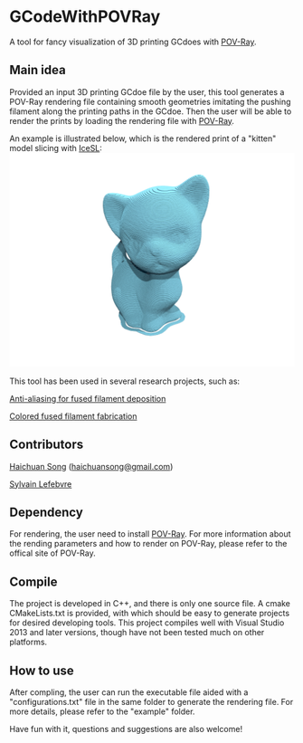# GCodeWithPOVRay
A tool for fancy visualization of 3D printing GCdoes with [POV-Ray](http://www.povray.org/download/).

## Main idea
Provided an input 3D printing GCdoe file by the user, this tool generates a POV-Ray rendering file containing smooth geometries imitating the pushing filament along the printing paths in the GCdoe. Then the user will be able to render the prints by loading the rendering file with [POV-Ray](http://www.povray.org/download/).

An example is illustrated below, which is the rendered print of a "kitten" model slicing with [IceSL](http://shapeforge.loria.fr/icesl/):
![](/example/kitten.png)

This tool has been used in several research projects, such as:

[Anti-aliasing for fused filament deposition](https://arxiv.org/abs/1609.03032)

[Colored fused filament fabrication](https://arxiv.org/abs/1709.09689)

## Contributors

[Haichuan Song](https://github.com/shcig) (haichuansong@gmail.com)

[Sylvain Lefebvre](http://www.antexel.com/sylefeb/research)

## Dependency
For rendering, the user need to install [POV-Ray](http://www.povray.org/download/). For more information about the rending parameters and how to render on POV-Ray, please refer to the offical site of POV-Ray.

## Compile
The project is developed in C++, and there is only one source file. A cmake CMakeLists.txt is provided, with which should be easy to generate projects for desired developing tools. This project compiles well with Visual Studio 2013 and later versions, though have not been tested much on other platforms.

## How to use
After compling, the user can run the executable file aided with a "configurations.txt" file in the same folder to generate the rendering file. For more details, please refer to the "example" folder.

Have fun with it, questions and suggestions are also welcome!
